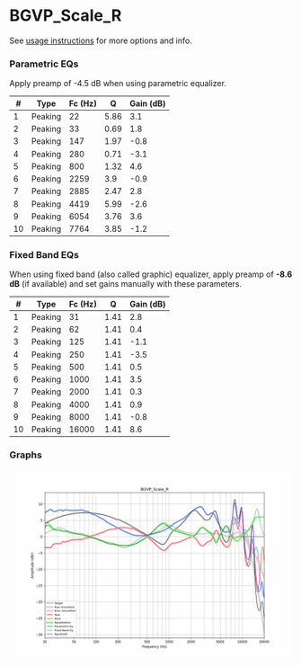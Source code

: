 # BGVP_Scale_R
See [usage instructions](https://github.com/jaakkopasanen/AutoEq#usage) for more options and info.

### Parametric EQs
Apply preamp of -4.5 dB when using parametric equalizer.

|   # | Type    |   Fc (Hz) |    Q |   Gain (dB) |
|-----|---------|-----------|------|-------------|
|   1 | Peaking |        22 | 5.86 |         3.1 |
|   2 | Peaking |        33 | 0.69 |         1.8 |
|   3 | Peaking |       147 | 1.97 |        -0.8 |
|   4 | Peaking |       280 | 0.71 |        -3.1 |
|   5 | Peaking |       800 | 1.32 |         4.6 |
|   6 | Peaking |      2259 | 3.9  |        -0.9 |
|   7 | Peaking |      2885 | 2.47 |         2.8 |
|   8 | Peaking |      4419 | 5.99 |        -2.6 |
|   9 | Peaking |      6054 | 3.76 |         3.6 |
|  10 | Peaking |      7764 | 3.85 |        -1.2 |

### Fixed Band EQs
When using fixed band (also called graphic) equalizer, apply preamp of **-8.6 dB** (if available) and set gains manually with these parameters.

|   # | Type    |   Fc (Hz) |    Q |   Gain (dB) |
|-----|---------|-----------|------|-------------|
|   1 | Peaking |        31 | 1.41 |         2.8 |
|   2 | Peaking |        62 | 1.41 |         0.4 |
|   3 | Peaking |       125 | 1.41 |        -1.1 |
|   4 | Peaking |       250 | 1.41 |        -3.5 |
|   5 | Peaking |       500 | 1.41 |         0.5 |
|   6 | Peaking |      1000 | 1.41 |         3.5 |
|   7 | Peaking |      2000 | 1.41 |         0.3 |
|   8 | Peaking |      4000 | 1.41 |         0.9 |
|   9 | Peaking |      8000 | 1.41 |        -0.8 |
|  10 | Peaking |     16000 | 1.41 |         8.6 |

### Graphs
![](./BGVP_Scale_R.png)
